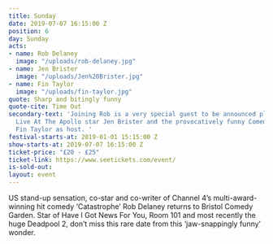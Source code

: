 ```yaml
---
title: Sunday
date: 2019-07-07 16:15:00 Z
position: 6
day: Sunday
acts:
- name: Rob Delaney
  image: "/uploads/rob-delaney.jpg"
- name: Jen Brister
  image: "/uploads/Jen%20Brister.jpg"
- name: Fin Taylor
  image: "/uploads/fin-taylor.jpg"
quote: Sharp and bitingly funny
quote-cite: Time Out
secondary-text: 'Joining Rob is a very special guest to be announced plus the razor-sharp
  Live At The Apollo star Jen Brister and the provocatively funny Comedy Central star
  Fin Taylor as host. '
festival-starts-at: 2019-01-01 15:15:00 Z
show-starts-at: 2019-07-07 16:15:00 Z
ticket-price: "£20 - £25"
ticket-link: https://www.seetickets.com/event/
is-sold-out: 
layout: event
---
```


US stand-up sensation, co-star and co-writer of Channel 4’s multi-award-winning hit comedy ‘Catastrophe’ Rob Delaney returns to Bristol Comedy Garden. Star of Have I Got News For You, Room 101 and most recently the huge Deadpool 2, don’t miss this rare date from this ‘jaw-snappingly funny’ wonder.